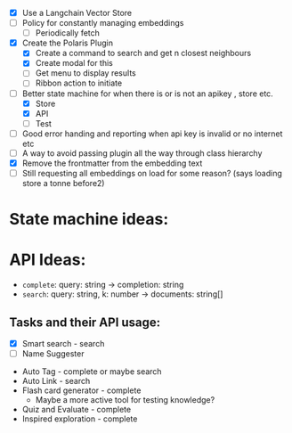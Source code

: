 - [x] Use a Langchain Vector Store
- [ ] Policy for constantly managing embeddings
  - [ ] Periodically fetch
- [x] Create the Polaris Plugin
  - [x] Create a command to search and get n closest neighbours
  - [x] Create modal for this
  - [ ] Get menu to display results
  - [ ] Ribbon action to initiate
- [ ] Better state machine for when there is or is not an apikey , store etc.
  - [x] Store
  - [x] API
  - [ ] Test
- [ ] Good error handing and reporting when api key is invalid or no internet etc
- [ ] A way to avoid passing plugin all the way through class hierarchy
- [x] Remove the frontmatter from the embedding text
- [ ] Still requesting all embeddings on load for some reason? (says loading store a tonne before2)

# State machine ideas:

# API Ideas:

- `complete`: query: string -> completion: string
- `search`: query: string, k: number -> documents: string[]

## Tasks and their API usage:

- [x] Smart search - search
- [ ] Name Suggester
- Auto Tag - complete or maybe search
- Auto Link - search
- Flash card generator - complete
  - Maybe a more active tool for testing knowledge?
- Quiz and Evaluate - complete
- Inspired exploration - complete
